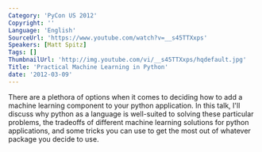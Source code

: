 ```yaml
---
Category: 'PyCon US 2012'
Copyright: ''
Language: 'English'
SourceUrl: 'https://www.youtube.com/watch?v=__s45TTXxps'
Speakers: [Matt Spitz]
Tags: []
ThumbnailUrl: 'http://img.youtube.com/vi/__s45TTXxps/hqdefault.jpg'
Title: 'Practical Machine Learning in Python'
date: '2012-03-09'
---
```

There are a plethora of options when it comes to deciding how to add a machine
learning component to your python application. In this talk, I'll discuss why
python as a language is well-suited to solving these particular problems, the
tradeoffs of different machine learning solutions for python applications, and
some tricks you can use to get the most out of whatever package you decide to
use.

